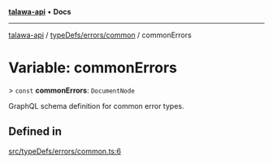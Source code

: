 [**talawa-api**](../../../../README.md) • **Docs**

***

[talawa-api](../../../../modules.md) / [typeDefs/errors/common](../README.md) / commonErrors

# Variable: commonErrors

\> `const` **commonErrors**: `DocumentNode`

GraphQL schema definition for common error types.

## Defined in

[src/typeDefs/errors/common.ts:6](https://github.com/PalisadoesFoundation/talawa-api/blob/4a88fe62b20ebda9653c55ae8d39d6c6fac8831f/src/typeDefs/errors/common.ts#L6)
